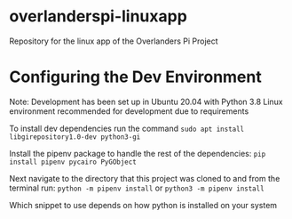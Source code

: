 # overlanderspi-linuxapp
Repository for the linux app of the Overlanders Pi Project

# Configuring the Dev Environment
Note: Development has been set up in Ubuntu 20.04 with Python 3.8
Linux environment recommended for development due to requirements

To install dev dependencies run the command 
`sudo apt install libgirepository1.0-dev python3-gi`

Install the pipenv package to handle the rest of the dependencies:
`pip install pipenv pycairo PyGObject`

Next navigate to the directory that this project was cloned to and from the terminal run:
`python -m pipenv install`
or
`python3 -m pipenv install`

Which snippet to use depends on how python is installed on your system
